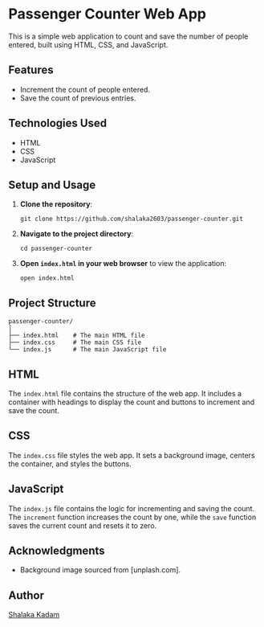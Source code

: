 <h1>Passenger Counter Web App</h1>

<p>This is a simple web application to count and save the number of people entered, built using HTML, CSS, and JavaScript.</p>

<h2>Features</h2>
<ul>
    <li>Increment the count of people entered.</li>
    <li>Save the count of previous entries.</li>
</ul>

<h2>Technologies Used</h2>
<ul>
    <li>HTML</li>
    <li>CSS</li>
    <li>JavaScript</li>
</ul>

<h2>Setup and Usage</h2>
<ol>
    <li><strong>Clone the repository</strong>:
        <pre><code>git clone https://github.com/shalaka2603/passenger-counter.git</code></pre>
    </li>
    <li><strong>Navigate to the project directory</strong>:
        <pre><code>cd passenger-counter</code></pre>
    </li>
    <li><strong>Open <code>index.html</code> in your web browser</strong> to view the application:
        <pre><code>open index.html</code></pre>
    </li>
</ol>

<h2>Project Structure</h2>
<pre><code>passenger-counter/
│
├── index.html    # The main HTML file
├── index.css     # The main CSS file
└── index.js      # The main JavaScript file
</code></pre>

<h2>HTML</h2>
<p>The <code>index.html</code> file contains the structure of the web app. It includes a container with headings to display the count and buttons to increment and save the count.</p>

<h2>CSS</h2>
<p>The <code>index.css</code> file styles the web app. It sets a background image, centers the container, and styles the buttons.</p>

<h2>JavaScript</h2>
<p>The <code>index.js</code> file contains the logic for incrementing and saving the count. The <code>increment</code> function increases the count by one, while the <code>save</code> function saves the current count and resets it to zero.</p>

<h2>Acknowledgments</h2>
<ul>
    <li>Background image sourced from [unplash.com].</li>
</ul>

<h2>Author</h2>
<p><a href="https://github.com/shalaka2603">Shalaka Kadam</a></p>
